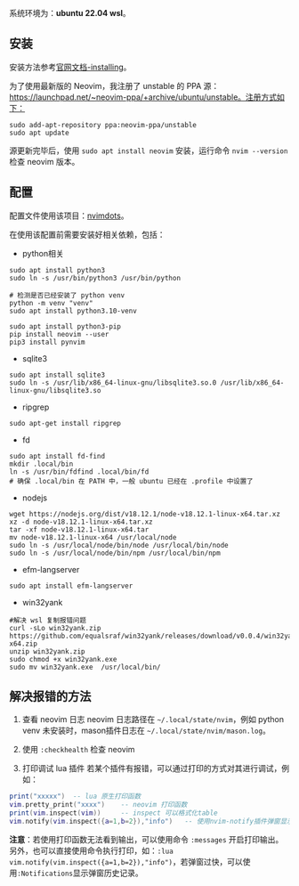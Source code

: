 系统环境为：**ubuntu 22.04 wsl**。

## 安装
安装方法参考[官网文档-installing](https://github.com/neovim/neovim/wiki/Installing-Neovim#Ubuntu)。

为了使用最新版的 Neovim，我注册了 unstable 的 PPA 源：https://launchpad.net/~neovim-ppa/+archive/ubuntu/unstable。注册方式如下：
```
sudo add-apt-repository ppa:neovim-ppa/unstable
sudo apt update
```

源更新完毕后，使用 `sudo apt install neovim` 安装，运行命令 `nvim --version` 检查 neovim 版本。

## 配置
配置文件使用该项目：[nvimdots](https://github.com/ayamir/nvimdots)。

在使用该配置前需要安装好相关依赖，包括：
- python相关
```shell
sudo apt install python3
sudo ln -s /usr/bin/python3 /usr/bin/python

# 检测是否已经安装了 python venv
python -m venv "venv"
sudo apt install python3.10-venv

sudo apt install python3-pip
pip install neovim --user
pip3 install pynvim
```

- sqlite3
```
sudo apt install sqlite3
sudo ln -s /usr/lib/x86_64-linux-gnu/libsqlite3.so.0 /usr/lib/x86_64-linux-gnu/libsqlite3.so
```

- ripgrep
```
sudo apt-get install ripgrep
```

- fd
```
sudo apt install fd-find
mkdir .local/bin
ln -s /usr/bin/fdfind .local/bin/fd
# 确保 .local/bin 在 PATH 中，一般 ubuntu 已经在 .profile 中设置了
```

- nodejs
```
wget https://nodejs.org/dist/v18.12.1/node-v18.12.1-linux-x64.tar.xz
xz -d node-v18.12.1-linux-x64.tar.xz
tar -xf node-v18.12.1-linux-x64.tar
mv node-v18.12.1-linux-x64 /usr/local/node
sudo ln -s /usr/local/node/bin/node /usr/local/bin/node
sudo ln -s /usr/local/node/bin/npm /usr/local/bin/npm
```

- efm-langserver
```
sudo apt install efm-langserver
```

- win32yank
```
#解决 wsl 复制报错问题
curl -sLo win32yank.zip https://github.com/equalsraf/win32yank/releases/download/v0.0.4/win32yank-x64.zip
unzip win32yank.zip
sudo chmod +x win32yank.exe
sudo mv win32yank.exe  /usr/local/bin/
```

## 解决报错的方法
1. 查看 neovim 日志
neovim 日志路径在 `~/.local/state/nvim`，例如 python venv 未安装时，mason插件日志在 `~/.local/state/nvim/mason.log`。

2. 使用 `:checkhealth` 检查 neovim

3. 打印调试 lua 插件
若某个插件有报错，可以通过打印的方式对其进行调试，例如：
```lua
print("xxxxx")  -- lua 原生打印函数
vim.pretty_print("xxxx")    -- neovim 打印函数
print(vim.inspect(vim))     -- inspect 可以格式化table
vim.notify(vim.inspect({a=1,b=2}),"info")   -- 使用nvim-notify插件弹窗显示信息
```
**注意**：若使用打印函数无法看到输出，可以使用命令 `:messages` 开启打印输出。
另外，也可以直接使用命令执行打印，如：`:lua vim.notify(vim.inspect({a=1,b=2}),"info")`，若弹窗过快，可以使用`:Notifications`显示弹窗历史记录。
